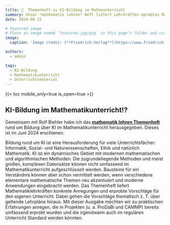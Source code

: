 ```yaml
---
title: 🎉  Themenheft zu KI-Bildung im Matheunterricht 
summary: Unser *mathematik lehren* Heft liefert Lehrkräften eprobtes Material, um KI als Thema im Mathematikunterricht zu vermitteln!
date: 2024-06-15

# Featured image
# Place an image named `featured.jpg/png` in this page's folder and customize its options here.
image:
  caption: 'Image credit: [**Friedrich-Verlag**](https://www.friedrich-verlag.de/shop/ki-verstehen-wie-maschinen-lernen-58244)'

authors:
  - admin

tags:
  - KI-Bildung
  - Mathematikunterricht
  - Unterrichtsmaterial
---
```



{{< toc mobile_only=true is_open=true >}}

## KI-Bildung im Mathematikunterricht!? 

 Gemeinsam mit Rolf Biehler habe ich das [**mathematik lehren Themenheft**](https://www.friedrich-verlag.de/shop/ki-verstehen-wie-maschinen-lernen-58244) rund um Bildung über KI im Mathematikunterricht herausgegeben. Dieses ist im Juni 2024 erschienen. 

Bildung rund um KI ist eine Herausforderung für viele Unterrichtsfächer: Informatik, Sozial- und Naturwissenschaften, Ethik und natürlich Mathematik. KI ist ein dynamisches Gebiet mit modernen mathematischen und algorithmischen Methoden.  Die zugrundeliegende Methoden und meist großen, komplexen Datensätze können nicht umfassend im Mathematikunterricht aufgeschlüsselt werden. Bausteine für ein Verständnis können aber schon vermittelt werden, wenn verschiedene elementare mathematische Themen neu akzentuiert und moderne Anwendungen eingebracht werden. Das  Themenheft liefert Mathematiklehrkräften  konkrete Anregungen und erprobte Vorschläge für den eigenen Unterricht. Dabei gehen die Vorschläge thematisch z. T. über geltende Lehrpläne hinaus. Mit dieser Ausgabe möchten wir zu praktischen Erfahrungen anregen, die in Projekten (u. a. ProDaBi und CAMMP) bereits umfassend erprobt wurden und die irgendwann auch im regulären Unterricht Standard werden könnten.

[//]: # ([![The template is mobile first with a responsive design to ensure that your site looks stunning on every device.]&#40;https://raw.githubusercontent.com/wowchemy/wowchemy-hugo-modules/main/starters/academic/preview.png&#41;]&#40;https://hugoblox.com&#41;)

